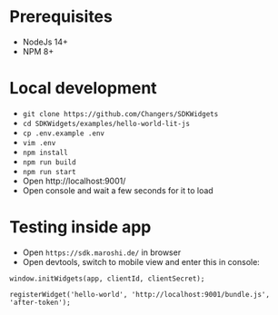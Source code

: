 # Prerequisites 
* NodeJs 14+
* NPM 8+

# Local development
* `git clone https://github.com/Changers/SDKWidgets`
* `cd SDKWidgets/examples/hello-world-lit-js`
* `cp .env.example .env`
* `vim .env` 
* `npm install`
* `npm run build`
* `npm run start`
* Open http://localhost:9001/
* Open console and wait a few seconds for it to load

# Testing inside app
* Open `https://sdk.maroshi.de/` in browser
* Open devtools, switch to mobile view and enter this in console: 
```
window.initWidgets(app, clientId, clientSecret);

registerWidget('hello-world', 'http://localhost:9001/bundle.js', 'after-token');
```
